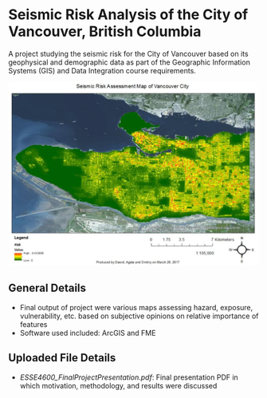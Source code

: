 # Seismic Risk Analysis of the City of Vancouver, British Columbia

A project studying the seismic risk for the City of Vancouver based on its geophysical and demographic data as part of the Geographic Information Systems (GIS) and Data Integration course requirements.


![Vancouver Seismic Risk](/Undergraduate/SeismicRiskAnalysisoftheCityofVancouverBritishColumbia/images/seismicRisk.PNG)


## General Details
- Final output of project were various maps assessing hazard, exposure, vulnerability, etc. based on subjective opinions on relative importance of features
- Software used included: ArcGIS and FME

## Uploaded File Details
- *ESSE4600_FinalProjectPresentation.pdf*: Final presentation PDF in which motivation, methodology, and results were discussed
